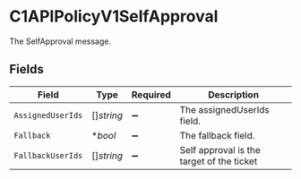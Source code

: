 # C1APIPolicyV1SelfApproval

The SelfApproval message.


## Fields

| Field                                       | Type                                        | Required                                    | Description                                 |
| ------------------------------------------- | ------------------------------------------- | ------------------------------------------- | ------------------------------------------- |
| `AssignedUserIds`                           | []*string*                                  | :heavy_minus_sign:                          | The assignedUserIds field.                  |
| `Fallback`                                  | **bool*                                     | :heavy_minus_sign:                          | The fallback field.                         |
| `FallbackUserIds`                           | []*string*                                  | :heavy_minus_sign:                          |  Self approval is the target of the ticket<br/> |